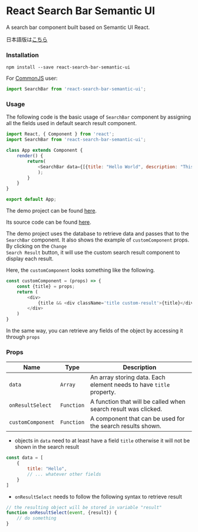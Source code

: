 # React Search Bar Semantic UI

A search bar component built based on Semantic UI React.

日本語版は[こちら](docs/README_jp.md)

### Installation

```shell
npm install --save react-search-bar-semantic-ui
```

For [CommonJS](http://wiki.commonjs.org/wiki/CommonJS) user:

```javascript
import SearchBar from 'react-search-bar-semantic-ui';
```

### Usage

The following code is the basic usage of <code>SearchBar</code> component by assigning all the fields used in default search result component.

```javascript
import React, { Component } from 'react';
import SearchBar from 'react-search-bar-semantic-ui';

class App extends Component {
    render() {
        return(
            <SearchBar data={[{title: "Hello World", description: "This is an example data.", image: "https://via.placeholder.com/150", price: 100}]} />
            );
        }
    }
}

export default App;
```

The demo project can be found [here](https://react-search-bar-sem-ui-demo.herokuapp.com).

Its source code can be found [here](https://github.com/Eric1015/search-app).

The demo project uses the database to retrieve data and passes that to the <code>SearchBar</code> component. It also shows the example of <code>customComponent</code> props. By clicking on the <code>Change Search Result</code> button, it will use the custom search result component to display each result.

Here, the <code>customComponent</code> looks something like the following.

```javascript
const customComponent = (props) => {
    const {title} = props;
    return (
        <div>
            {title && <div className='title custom-result'>{title}</div>}
        </div>
    )
}
```

In the same way, you can retrieve any fields of the object by accessing it through <code>props</code>

### Props

| Name              | Type          | Description                                                         |
| ----------------- | ------------- | ------------------------------------------------------------------- |
| `data`            | `Array`       | An array storing data. Each element needs to have `title` property. |
| `onResultSelect`  | `Function`    | A function that will be called when search result was clicked.      |
| `customComponent` | `Function`    | A component that can be used for the search results shown.          |

* objects in <code>data</code> need to at least have a field <code>title</code> otherwise it will not be shown in the search result
```javascript
const data = [
    {
        title: "Hello",
        // ... whatever other fields
    }
]
```

* <code>onResultSelect</code> needs to follow the following syntax to retrieve result

```javascript
// the resulting object will be stored in variable "result"
function onResultSelect(event, {result}) {
    // do something
}
```